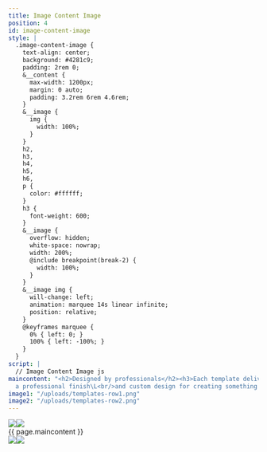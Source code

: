 ```yaml
---
title: Image Content Image
position: 4
id: image-content-image
style: |
  .image-content-image {
    text-align: center;
    background: #4281c9;
    padding: 2rem 0;
    &__content {
      max-width: 1200px;
      margin: 0 auto;
      padding: 3.2rem 6rem 4.6rem;
    }
    &__image {
      img {
        width: 100%;
      }
    }
    h2,
    h3,
    h4,
    h5,
    h6,
    p {
      color: #ffffff;
    }
    h3 {
      font-weight: 600;
    }
    &__image {
      overflow: hidden;
      white-space: nowrap;
      width: 200%;
      @include breakpoint(break-2) {
        width: 100%;
      }
    }
    &__image img {
      will-change: left;
      animation: marquee 14s linear infinite;
      position: relative;
    }
    @keyframes marquee {
      0% { left: 0; }
      100% { left: -100%; }
    }
  }
script: |
  // Image Content Image js
maincontent: "<h2>Designed by professionals</h2><h3>Each template delivers high quality,
  a professional finish\L<br/>and custom design for creating something truly unique.</h3>"
image1: "/uploads/templates-row1.png"
image2: "/uploads/templates-row2.png"
---
```


<section class="image-content-image">
  <div class="image-content-image__main">
    <div class="image-content-image__image">
      <img src="{{ page.image1 }}"/><img src="{{ page.image1 }}"/>
    </div>
    <div class="image-content-image__content  typeset">
      {{ page.maincontent }}
    </div>
    <div class="image-content-image__image">
      <img src="{{ page.image2 }}"/><img src="{{ page.image2 }}"/>
    </div>
  </div>
</section>
